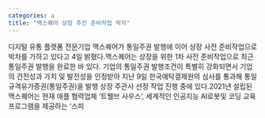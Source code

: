 ```yaml
---
categories: a
title: "맥스퀘어 상장 추진 준비작업 박차"
---
```

디지털 유통 플랫폼 전문기업 맥스퀘어가 통일주권 발행에 이어 상장 사전 준비작업으로 박차를 가하고 있다고 4일 밝혔다.맥스퀘어는 상장을 위한 1차 사전 준비작업으로 최근 통일주권 발행을 완료한 바 있다. 기업의 통일주권 발행조건이 특별히 강화되면서 기업의 건전성과 가치 및 발전성을 인정받아 지난 9일 한국예탁결제원의 심사를 통과해 통일규격유가증권(통일주권)을 발행 상장 주관사 선정 작업 진행 중에 있다.2021년 설립된 맥스퀘어는 현재 애플 협력업체 ‘트웰브 사우스’, 세계적인 인공지능 AI로봇및 코딩 교육프로그램을 제공하는 ‘스피